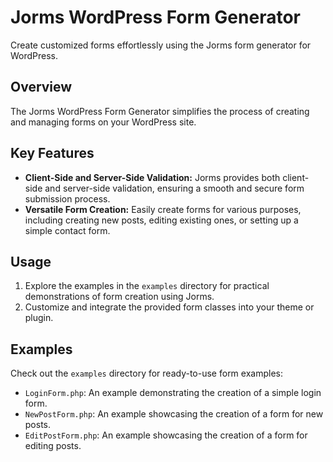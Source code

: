 # Jorms WordPress Form Generator

Create customized forms effortlessly using the Jorms form generator for WordPress.

## Overview

The Jorms WordPress Form Generator simplifies the process of creating and managing forms on your WordPress site. 

## Key Features

- **Client-Side and Server-Side Validation:** Jorms provides both client-side and server-side validation, ensuring a smooth and secure form submission process.
- **Versatile Form Creation:** Easily create forms for various purposes, including creating new posts, editing existing ones, or setting up a simple contact form.
  
## Usage

1. Explore the examples in the `examples` directory for practical demonstrations of form creation using Jorms.
2. Customize and integrate the provided form classes into your theme or plugin.

## Examples

Check out the `examples` directory for ready-to-use form examples:

- `LoginForm.php`: An example demonstrating the creation of a simple login form.
- `NewPostForm.php`: An example showcasing the creation of a form for new posts.
- `EditPostForm.php`: An example showcasing the creation of a form for editing posts.
